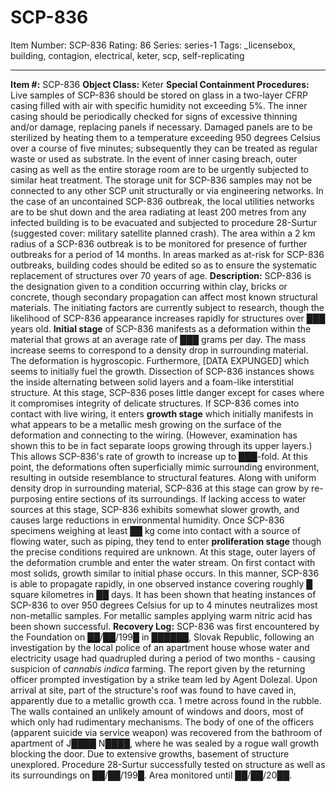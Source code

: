 # SCP-836
Item Number: SCP-836
Rating: 86
Series: series-1
Tags: _licensebox, building, contagion, electrical, keter, scp, self-replicating

---

**Item #:** SCP-836
**Object Class:** Keter
**Special Containment Procedures:** Live samples of SCP-836 should be stored on glass in a two-layer CFRP casing filled with air with specific humidity not exceeding 5%. The inner casing should be periodically checked for signs of excessive thinning and/or damage, replacing panels if necessary. Damaged panels are to be sterilized by heating them to a temperature exceeding 950 degrees Celsius over a course of five minutes; subsequently they can be treated as regular waste or used as substrate.
In the event of inner casing breach, outer casing as well as the entire storage room are to be urgently subjected to similar heat treatment. The storage unit for SCP-836 samples may not be connected to any other SCP unit structurally or via engineering networks.
In the case of an uncontained SCP-836 outbreak, the local utilities networks are to be shut down and the area radiating at least 200 metres from any infected building is to be evacuated and subjected to procedure 28-Surtur (suggested cover: military satellite planned crash). The area within a 2 km radius of a SCP-836 outbreak is to be monitored for presence of further outbreaks for a period of 14 months.
In areas marked as at-risk for SCP-836 outbreaks, building codes should be edited so as to ensure the systematic replacement of structures over 70 years of age.
**Description:** SCP-836 is the designation given to a condition occurring within clay, bricks or concrete, though secondary propagation can affect most known structural materials. The initiating factors are currently subject to research, though the likelihood of SCP-836 appearance increases rapidly for structures over ███ years old.
**Initial stage** of SCP-836 manifests as a deformation within the material that grows at an average rate of ███ grams per day. The mass increase seems to correspond to a density drop in surrounding material. The deformation is hygroscopic. Furthermore, [DATA EXPUNGED] which seems to initially fuel the growth. Dissection of SCP-836 instances shows the inside alternating between solid layers and a foam-like interstitial structure. At this stage, SCP-836 poses little danger except for cases where it compromises integrity of delicate structures.
If SCP-836 comes into contact with live wiring, it enters **growth stage** which initially manifests in what appears to be a metallic mesh growing on the surface of the deformation and connecting to the wiring. (However, examination has shown this to be in fact separate loops growing through its upper layers.) This allows SCP-836's rate of growth to increase up to ███-fold. At this point, the deformations often superficially mimic surrounding environment, resulting in outside resemblance to structural features. Along with uniform density drop in surrounding material, SCP-836 at this stage can grow by re-purposing entire sections of its surroundings. If lacking access to water sources at this stage, SCP-836 exhibits somewhat slower growth, and causes large reductions in environmental humidity.
Once SCP-836 specimens weighing at least ██ kg come into contact with a source of flowing water, such as piping, they tend to enter **proliferation stage** though the precise conditions required are unknown. At this stage, outer layers of the deformation crumble and enter the water stream. On first contact with most solids, growth similar to initial phase occurs. In this manner, SCP-836 is able to propagate rapidly, in one observed instance covering roughly █ square kilometres in ██ days.
It has been shown that heating instances of SCP-836 to over 950 degrees Celsius for up to 4 minutes neutralizes most non-metallic samples. For metallic samples applying warm nitric acid has been shown successful.
**Recovery Log:** SCP-836 was first encountered by the Foundation on ██/██/199█ in ██████, Slovak Republic, following an investigation by the local police of an apartment house whose water and electricity usage had quadrupled during a period of two months - causing suspicion of _cannabis indica_ farming.
The report given by the returning officer prompted investigation by a strike team led by Agent Dolezal. Upon arrival at site, part of the structure's roof was found to have caved in, apparently due to a metallic growth cca. 1 metre across found in the rubble. The walls contained an unlikely amount of windows and doors, most of which only had rudimentary mechanisms.
The body of one of the officers (apparent suicide via service weapon) was recovered from the bathroom of apartment of J████ N████, where he was sealed by a rogue wall growth blocking the door. Due to extensive growths, basement of structure unexplored. Procedure 28-Surtur successfully tested on structure as well as its surroundings on ██/██/199█. Area monitored until ██/██/20██.